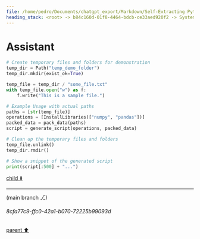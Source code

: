 ```yaml
---
file: /home/pedro/Documents/chatgpt_export/Markdown/Self-Extracting Python Script Framework.md
heading_stack: <root> -> b84c160d-01f8-4464-bdcb-ce33aed920f2 -> System -> 223bd57b-5a68-450f-8413-2c9aaa3de884 -> System -> aaa2f0a0-5c47-46c8-9517-226c34230146 -> User -> 0fec26b9-8a0c-4dfc-b842-fb7cf4697924 -> Assistant -> Problem Exploration and Design Specification -> Problem Statement -> Core Components -> Data Packing -> Data Unpacking -> Operation Interfaces -> Script Generation -> Specifications -> aaa28cbe-9139-4539-915e-cee347975b63 -> User -> 2d6e1ca0-1786-4102-b30e-5545b9b2f1e0 -> Assistant -> aaa2fcae-5154-4dac-91c6-f8c98e0dba1f -> User -> e7d6cadc-2ed5-4673-aa24-5eabdf011818 -> Assistant -> 4ab984b5-d8c1-4463-83b0-dd85ff18f35f -> Tool -> 2e7a6320-a857-4f06-9c46-2438d80bb331 -> Assistant -> 30890fc7-d405-44a9-b4b4-5755b79309c7 -> Assistant
---
```

# Assistant

```python
# Create temporary files and folders for demonstration
temp_dir = Path("temp_demo_folder")
temp_dir.mkdir(exist_ok=True)

temp_file = temp_dir / "some_file.txt"
with temp_file.open("w") as f:
    f.write("This is a sample file.")

# Example Usage with actual paths
paths = [str(temp_file)]
operations = [InstallLibraries(["numpy", "pandas"])]
packed_data = pack_data(paths)
script = generate_script(operations, packed_data)

# Clean up the temporary files and folders
temp_file.unlink()
temp_dir.rmdir()

# Show a snippet of the generated script
print(script[:500] + "...")
```

[child ⬇️](#8cfa77c9-ffc0-42a1-b070-72225b99093d)

---

(main branch ⎇)
###### 8cfa77c9-ffc0-42a1-b070-72225b99093d
[parent ⬆️](#30890fc7-d405-44a9-b4b4-5755b79309c7)
